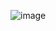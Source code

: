 ![image](https://github.com/farmJun/workout-farmJun/assets/101688752/e30effc8-8430-4a31-962c-c34743135539)
